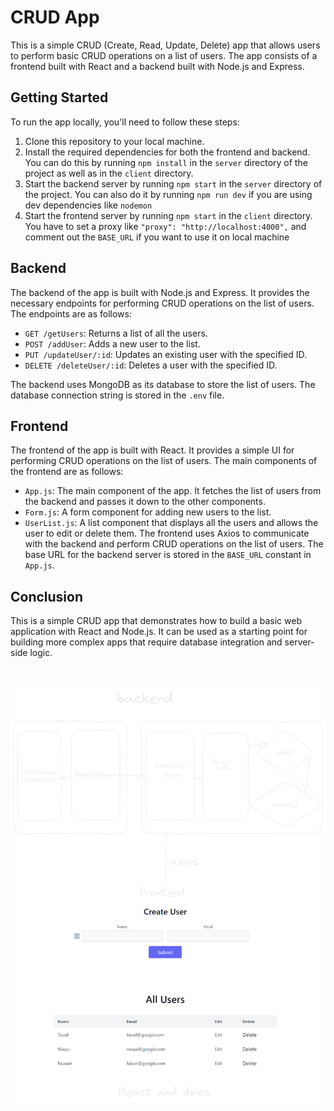 # **CRUD App**
This is a simple CRUD (Create, Read, Update, Delete) app that allows users to perform basic CRUD operations on a list of users. The app consists of a frontend built with React and a backend built with Node.js and Express.

## Getting Started

To run the app locally, you'll need to follow these steps:

1. Clone this repository to your local machine.
2. Install the required dependencies for both the frontend and backend. You can do this by running `npm install` in the `server` directory of the project as well as in the `client` directory.
3. Start the backend server by running `npm start` in the `server` directory of the project. You can also do it by running `npm run dev` if you are using dev dependencies like `nodemon`
4. Start the frontend server by running `npm start` in the `client` directory. You have to set a proxy like `"proxy": "http://localhost:4000",` and comment out the `BASE_URL` if you want to use it on local machine

## Backend
The backend of the app is built with Node.js and Express. It provides the necessary endpoints for performing CRUD operations on the list of users. The endpoints are as follows:

- `GET /getUsers`: Returns a list of all the users.
- `POST /addUser`: Adds a new user to the list.
- `PUT /updateUser/:id`: Updates an existing user with the specified ID.
- `DELETE /deleteUser/:id`: Deletes a user with the specified ID.

The backend uses MongoDB as its database to store the list of users. The database connection string is stored in the `.env` file.

## Frontend
The frontend of the app is built with React. It provides a simple UI for performing CRUD operations on the list of users. The main components of the frontend are as follows:
- `App.js`: The main component of the app. It fetches the list of users from the backend and passes it down to the other components.
- `Form.js`: A form component for adding new users to the list.
- `UserList.js`: A list component that displays all the users and allows the user to edit or delete them.
The frontend uses Axios to communicate with the backend and perform CRUD operations on the list of users. The base URL for the backend server is stored in the `BASE_URL` constant in `App.js`.

## Conclusion
This is a simple CRUD app that demonstrates how to build a basic web application with React and Node.js. It can be used as a starting point for building more complex apps that require database integration and server-side logic.

 <br>

![Project-Image](./CRUD-App.png)

<br>